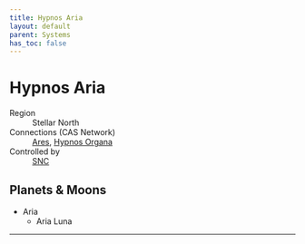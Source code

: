 ```yaml
---
title: Hypnos Aria
layout: default
parent: Systems
has_toc: false
---
```


# Hypnos Aria
<dl>
    <dt>Region</dt><dd>Stellar North</dd>
    <dt>Connections (CAS Network)</dt><dd><a href="../ares/">Ares</a>, <a href="../hypnos_organa/">Hypnos Organa</a></dd>
    <dt>Controlled by</dt><dd><a href="../../factions/snc/">SNC</a></dd>
    <!-- <dt>Population</dt><dd>///</dd> -->
</dl>

## Planets & Moons
* Aria
    * Aria Luna

<!-- ## Stations
* TBD -->

----
